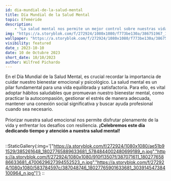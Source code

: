 ```yaml
---
id: dia-mundial-de-la-salud-mental
title: Día Mundial de la Salud Mental
topic: Efeméride
description:
    - "La salud mental nos permite un mejor control sobre nuestras vidas, y hoy que celebramos el Día Mundial de la salud mental, te dejamos algunas recomendaciones y hábitos para mantener un bienestar mental. Cuidar de nuestra salud mental es fundamental para llevar una vida plena y equilibrada. ¡Celebremos este día priorizando nuestra salud emocional!"
img: "https://a.storyblok.com/f/272924/1080x1080/f773be130a/386751967_18027765877633681_8847685113682052707_n.jpg"
wallpaper: "https://a.storyblok.com/f/272924/1080x1080/f773be130a/386751967_18027765877633681_8847685113682052707_n.jpg"
visibility: featured
date_: 2023-10-10
date: 10 de Octubre 2023
short_date: 10/10/2023
author: Wilfred Pichardo
---
```

En el Día Mundial de la Salud Mental, es crucial recordar la importancia de cuidar nuestro bienestar emocional y psicológico. La salud mental es un pilar fundamental para una vida equilibrada y satisfactoria. Para ello, es vital adoptar hábitos saludables que promuevan nuestro bienestar mental, como practicar la autocompasión, gestionar el estrés de manera adecuada, mantener una conexión social significativa y buscar ayuda profesional cuando sea necesario.
<br/><br/>
Priorizar nuestra salud emocional nos permite disfrutar plenamente de la vida y enfrentar los desafíos con resiliencia. **¡Celebremos este día dedicando tiempo y atención a nuestra salud mental!**
<br/><br/>

::StaticGallery{:img='["https://a.storyblok.com/f/272924/1080x1080/ae51b91529/385261648_18027765889633681_5784844002480699189_n.jpg","https://a.storyblok.com/f/272924/1080x1080/910f13507f/387071611_18027765886633681_4700629627394552523_n.jpg","https://a.storyblok.com/f/272924/1080x1080/583784597c/387048746_18027765901633681_303914547384100964_n.jpg"]'}
::